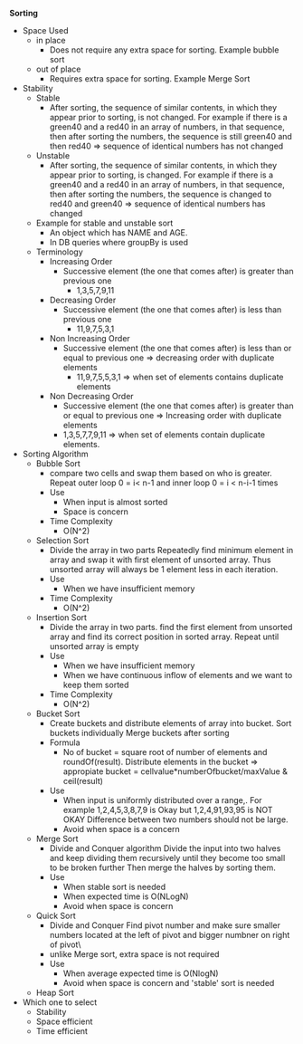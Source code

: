 **Sorting**

- Space Used
    - in place
        - Does not require any extra space for sorting. Example bubble sort
    - out of place
        - Requires extra space for sorting. Example Merge Sort
- Stability
    - Stable
        - After sorting, the sequence of similar contents, in which they appear prior to sorting, is not changed.
          For example if there is a green40 and a red40 in an array of numbers, in that sequence, then after sorting the
          numbers, the sequence is still green40 and then red40 => sequence of identical numbers has not changed
    - Unstable
        - After sorting, the sequence of similar contents, in which they appear prior to sorting, is changed.
          For example if there is a green40 and a red40 in an array of numbers, in that sequence, then after sorting the
          numbers, the sequence is changed to red40 and green40 => sequence of identical numbers has changed
    - Example for stable and unstable sort
        - An object which has NAME and AGE.
        - In DB queries where groupBy is used
    - Terminology
        - Increasing Order
            - Successive element (the one that comes after) is greater than previous one
                - 1,3,5,7,9,11
        - Decreasing Order
            - Successive element (the one that comes after) is less than previous one
                - 11,9,7,5,3,1
        - Non Increasing Order
            - Successive element (the one that comes after) is less than or equal to previous one
              => decreasing order with duplicate elements
                - 11,9,7,5,5,3,1 => when set of elements contains duplicate elements
        - Non Decreasing Order
            - Successive element (the one that comes after) is greater than or equal to previous one
              => Increasing order with duplicate elements
            - 1,3,5,7,7,9,11 => when set of elements contain duplicate elements.
- Sorting Algorithm
    - Bubble Sort
      - compare two cells and swap them based on who is greater. 
      Repeat outer loop 0 = i< n-1 and inner loop 0 = i < n-i-1 times
      - Use
        - When input is almost sorted
        - Space is concern
      - Time Complexity
        - O(N^2)
    - Selection Sort
      - Divide the array in two parts
      Repeatedly find minimum element in array and swap it with first element of unsorted array.
      Thus unsorted array will always be 1 element less in each iteration.
      - Use
        - When we have insufficient memory
      - Time Complexity
        - O(N^2)
    - Insertion Sort
      - Divide the array in two parts. 
      find the first element from unsorted array and find its correct position in sorted array.
      Repeat until unsorted array is empty
      - Use
        - When we have insufficient memory
        - When we have continuous inflow of elements and we want to keep them sorted
      - Time Complexity
          - O(N^2)
    - Bucket Sort
      - Create buckets and distribute elements of array into bucket.
      Sort buckets individually
      Merge buckets after sorting
      - Formula
        - No of bucket = square root of number of elements and roundOf(result).
      Distribute elements in the bucket => appropiate bucket = cellvalue*numberOfbucket/maxValue & ceil(result)
      - Use
        - When input is uniformly distributed over a range,. For example 1,2,4,5,3,8,7,9 is Okay but 1,2,4,91,93,95 is NOT OKAY
        Difference between two numbers should not be large.
        - Avoid when space is a concern 
    - Merge Sort
      - Divide and Conquer algorithm
      Divide the input into two halves and keep dividing them recursively until they become too small to be broken further
      Then merge the halves by sorting them.
      - Use
        - When stable sort is needed
        - When expected time is O(NLogN)
        - Avoid when space is concern
    - Quick Sort
      - Divide and Conquer
      Find pivot number and make sure smaller numbers located at the left of pivot and bigger numbner on right of pivot\
      - unlike Merge sort, extra space is not required
      - Use
        - When average expected time is O(NlogN)
        - Avoid when space is concern and 'stable' sort is needed
    - Heap Sort
- Which one to select
    - Stability
    - Space efficient
    - Time efficient